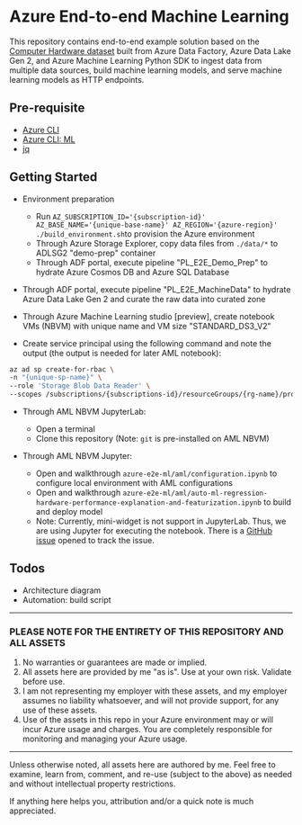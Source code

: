 # Azure End-to-end Machine Learning

This repository contains end-to-end example solution based on the [Computer Hardware dataset](http://archive.ics.uci.edu/ml/datasets/Computer+Hardware) built from Azure Data Factory, Azure Data Lake Gen 2, and Azure Machine Learning Python SDK to ingest data from multiple data sources, build machine learning models, and serve machine learning models as HTTP endpoints.

## Pre-requisite

- [Azure CLI](https://docs.microsoft.com/en-us/cli/azure/install-azure-cli?view=azure-cli-latest)
- [Azure CLI: ML](https://docs.microsoft.com/en-us/azure/machine-learning/service/reference-azure-machine-learning-cli)
- [jq](https://stedolan.github.io/jq/download/)

## Getting Started

- Environment preparation
  - Run `AZ_SUBSCRIPTION_ID='{subscription-id}' AZ_BASE_NAME='{unique-base-name}' AZ_REGION='{azure-region}' ./build_environment.sh`to provision the Azure environment
  - Through Azure Storage Explorer, copy data files from `./data/*` to ADLSG2 "demo-prep" container
  - Through ADF portal, execute pipeline "PL_E2E_Demo_Prep" to hydrate Azure Cosmos DB and Azure SQL Database

- Through ADF portal, execute pipeline "PL_E2E_MachineData" to hydrate Azure Data Lake Gen 2 and curate the raw data into curated zone
- Through Azure Machine Learning studio [preview], create notebook VMs (NBVM) with unique name and VM size "STANDARD_DS3_V2"
- Create service principal using the following command and note the output (the output is needed for later AML notebook):

```bash
az ad sp create-for-rbac \
-n "{unique-sp-name}" \
--role 'Storage Blob Data Reader' \
--scopes /subscriptions/{subscriptions-id}/resourceGroups/{rg-name}/providers/Microsoft.Storage/storageAccounts/{adlsg2-name}
```
- Through AML NBVM JupyterLab:
  - Open a terminal
  - Clone this repository (Note: `git` is pre-installed on AML NBVM)

- Through AML NBVM Jupyter:
  - Open and walkthrough `azure-e2e-ml/aml/configuration.ipynb` to configure local environment with AML configurations
  - Open and walkthrough `azure-e2e-ml/aml/auto-ml-regression-hardware-performance-explanation-and-featurization.ipynb` to build and deploy model
  - Note: Currently, mini-widget is not support in JupyterLab. Thus, we are using Jupyter for executing the notebook. There is a [GitHub issue](https://github.com/Azure/MachineLearningNotebooks/issues/666) opened to track the issue.

## Todos

- Architecture diagram
- Automation: build script

---

### PLEASE NOTE FOR THE ENTIRETY OF THIS REPOSITORY AND ALL ASSETS

1. No warranties or guarantees are made or implied.
2. All assets here are provided by me "as is". Use at your own risk. Validate before use.
3. I am not representing my employer with these assets, and my employer assumes no liability whatsoever, and will not provide support, for any use of these assets.
4. Use of the assets in this repo in your Azure environment may or will incur Azure usage and charges. You are completely responsible for monitoring and managing your Azure usage.

---

Unless otherwise noted, all assets here are authored by me. Feel free to examine, learn from, comment, and re-use (subject to the above) as needed and without intellectual property restrictions.

If anything here helps you, attribution and/or a quick note is much appreciated.

